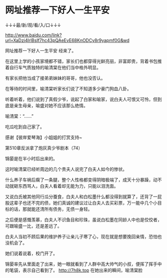 # 网址推荐一下好人一生平安

↓↓↓最/新/观/看/入/口↓↓↓

http://www.baidu.com/link?url=XaDzi4lrlBsIf7hc43pQAeEvE68KnODCy8r9yapmf0G&wd

网址推荐一下好人一生平安
经来了。

在这里上学的小孩家境都不错，家长们也都穿得光鲜亮丽，非富即贵，背着书包推着自行车气质独特的喻清棠在他们当中格外明显。

有家长把他当成了接弟弟妹妹的哥哥，他也没否认。

在等待的时间里，喻清棠听家长们说了不知道多少豪门狗血八卦。

听着听着，他们说到了真假少爷，说起了白家和喻家，说白夫人可恨又可怜，但到底是亲生母亲，喻盛对她不应该那么绝情。

喻清棠：“……”

吃瓜吃到自己家了。

感谢【彼岸爱琴海】小姐姐的打赏支持~

第510章反派拿了炮灰真少爷剧本（74）

锦晏是在半小时后出来的。

这时喻清棠已经听周边的几个贵夫人说完了白夫人如今的惨状。

什么养子车祸后瘸了一条腿，整个人性格都变得阴暗极端了，成天十分暴躁，动不动就砸东西骂人，白夫人看着却无能为力，只能以泪洗面。

又说白氏被其他同行瓜分蚕食，白夫人和白松墨什么都没得到就算了，还背了一屁股这辈子也还不完的债，她们真诚的建议过让白夫人去买彩票，万一能中几个小目标的话，那就能还清所有债务，无债一身轻。

之后便是感慨羡慕，白夫人不识鱼目和珍珠，虽说白松墨在同龄人中也是佼佼者，可跟喻盛一比，还是差远了。

白夫人当初不顾后果的维护养子让亲儿子寒了心，现在就是想要挽回亲情，恐怕也没机会了。

她们说着说着，校门开了。

锦晏率先从里面走了出来，她一眼就看到了人群中高大帅气的小叔，便挥了挥手中的笔袋，表示自己看到了。
http://7h8k.top
在她出来的瞬间，喻清棠脸
